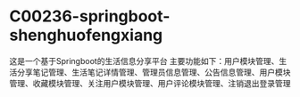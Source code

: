 # C00236-springboot-shenghuofengxiang
这是一个基于Springboot的生活信息分享平台 主要功能如下：用户模块管理、生活分享笔记管理、生活笔记详情管理、管理员信息管理、公告信息管理、用户模块管理、收藏模块管理、关注用户模块管理、用户评论模块管理、注销退出登录管理
